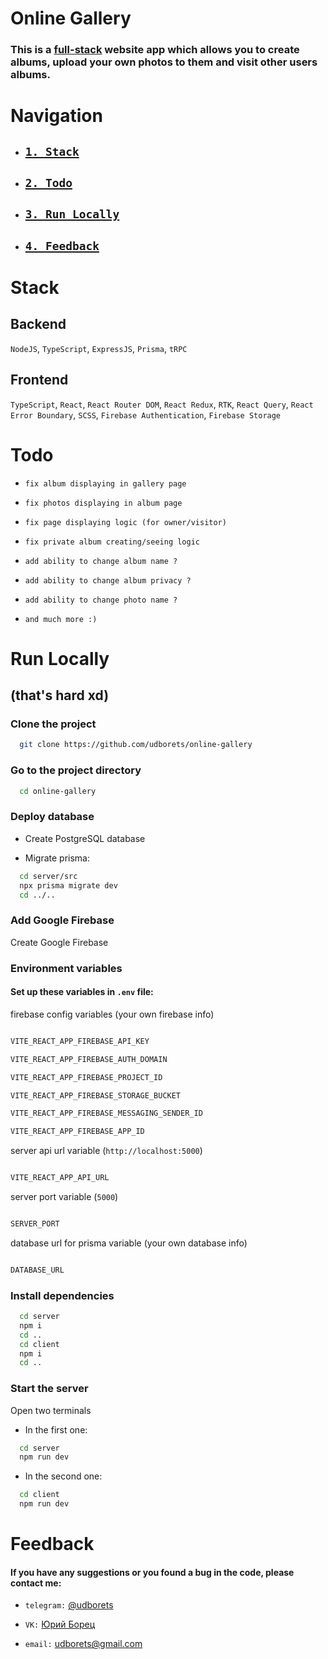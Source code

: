 # Online Gallery

### This is a [full-stack](#stack) website app which allows you to create albums, upload your own photos to them and visit other users albums.

# Navigation

- ## [`1. Stack`](#stack)

- ## [`2. Todo`](#todo)

- ## [`3. Run Locally`](#run-locally)

- ## [`4. Feedback`](#feedback)

# Stack

## Backend

`NodeJS`, `TypeScript`, `ExpressJS`, `Prisma`, `tRPC`

## Frontend

`TypeScript`, `React`, `React Router DOM`, `React Redux`, `RTK`, `React Query`, `React Error Boundary`, `SCSS`, `Firebase Authentication`, `Firebase Storage`

# Todo

- `fix album displaying in gallery page`

- `fix photos displaying in album page`

- `fix page displaying logic (for owner/visitor)`

- `fix private album creating/seeing logic`

- `add ability to change album name ?`

- `add ability to change album privacy ?`

- `add ability to change photo name ?`

- `and much more :)`

# Run Locally

## (that's hard xd)

### Clone the project

```bash
  git clone https://github.com/udborets/online-gallery
```

### Go to the project directory

```bash
  cd online-gallery
```

### Deploy database

- Create PostgreSQL database

- Migrate prisma:

```bash
  cd server/src
  npx prisma migrate dev
  cd ../..
```

### Add Google Firebase

Create Google Firebase

### Environment variables

#### Set up these variables in `.env` file:

firebase config variables (your own firebase info)

```bash

VITE_REACT_APP_FIREBASE_API_KEY

VITE_REACT_APP_FIREBASE_AUTH_DOMAIN

VITE_REACT_APP_FIREBASE_PROJECT_ID

VITE_REACT_APP_FIREBASE_STORAGE_BUCKET

VITE_REACT_APP_FIREBASE_MESSAGING_SENDER_ID

VITE_REACT_APP_FIREBASE_APP_ID

```

server api url variable (`http://localhost:5000`)

```bash

VITE_REACT_APP_API_URL

```

server port variable (`5000`)

```bash

SERVER_PORT

```

database url for prisma variable (your own database info)

```bash

DATABASE_URL

```

### Install dependencies

```bash
  cd server
  npm i
  cd ..
  cd client
  npm i
  cd ..
```

### Start the server

Open two terminals

- In the first one:

```bash
  cd server
  npm run dev
```

- In the second one:

```bash
  cd client
  npm run dev
```

# Feedback

#### If you have any suggestions or you found a bug in the code, please contact me:

- `telegram:` [@udborets](https://t.me/udborets)

- `VK:` [Юрий Борец](https://vk.com/udborets)

- `email:` udborets@gmail.com
